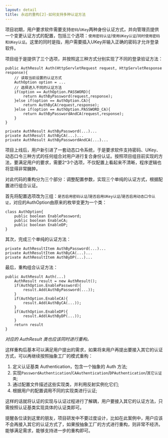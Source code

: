 ```yaml
---
layout: detail
title: 永远的重构[2]-如何支持多种认证方法
---
```

项目初期，用户要求软件需要支持`密码`/`UKey`两种身份认证方式，并向管理员提供一个变更认证方式的配置，包括三个选项：`使用密码认证`/`使用UKey认证`/`同时使用密码和UKey认证`。这里的同时是指，用户需要插入UKey并输入正确的密码才允许登录软件。

项目组于是提供了三个选项，并按照这三种方式分别实现了不同的登录验证方法：

    public AuthResult Auth(HttpServletRequest request, HttpServletResponse response){
        // 读取当前设置的认证方式
        AuthOption option = ...
        // 选择进入不同的认证方法
        if(option == AuthOption.PASSWORD){
            return AuthByPassword(request,response);
        }else if(option == AuthOption.CA){
            return AuthByCA(request,response);
        }else if(option == AuthOption.PASSWORD_CA){
            return AuthByPasswordAndCA(request,response);
        }
    }

    private AuthResult AuthByPassword(...)...
    private AuthResult AuthByCA(...)...
    private AuthResult AuthByPasswordAndCA(...)...

项目上线后，用户新引进了一套动态口令系统，于是要求软件支持密码、UKey、动态口令三种方式的任何组合对用户进行复合身份认证。按照项目组目前实现的方法，要满足用户的要求，需要2^3个选项，不仅配置上看起来不清晰，程序逻辑也将显得非常臃肿。

对此代码的重构分为三个部分：调整配置参数，实现三个单纯的认证方式，根据配置进行组合认证。

首先将配置选项改为三组：`是否启用密码认证`/`是否启用UKey认证`/`是否启用动态口令认证`，对应的AuthOption由原来的枚举变更为一个类：

    class AuthOption{
        public boolean EnablePassword;
        public boolean EnableCA;
        public boolean EnableDP;
    }

其次，完成三个单纯的认证方法：

    private AuthResultItem AuthByPassword(...)...
    private AuthResultItem AuthByCA(...)...
    private AuthResultItem AuthByDP(...)...

最后，重构组合认证方法：

    public AuthResult Auth(...)
        AuthResult result = new AuthResult();
        if(AuthOption.EnablePassword){
            result.Add(AuthByPassword(...));
        }
        if(AuthOption.EnableCA){
            result.Add(AuthByCA(...));
        }
        if(AuthOption.EnableDP){
            result.Add(AuthByDP(...));
        }
        return result
    }

*对应的 AuthResult 类也应该同时进行重构。*

这样重构后基本可以满足用户提出的需求，如果将来用户再提出要接入其它的认证方式，可以再继续按照抽象工厂的模式重构：

1. 定义认证基类 Authentication，包含一个抽象的 Auth 方法;
2. 实现`PasswordAuthentication`/`CAAuthentication`/`DPAuthentication`/`其它认证类`;
3. 通过配置文件描述这些实现类，并利用反射实例化它们;
4. 根据用户的配置调用不同的实现类进行认证;

这样的话就将认证的实现与认证过程进行了解耦，用户要接入其它的认证方法，只需按照认证基类实现具体的认证类即可。

提醒各位读到这里的朋友，项目研发中不要过度设计，比如在此案例中，用户应该不会再接入其它的认证方式了，如果按抽象工厂的方式进行重构，则非常不经济。能够满足需求，能够支持进一步的重构即可。
